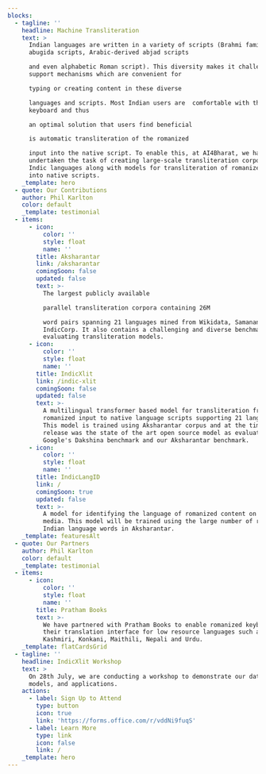```yaml
---
blocks:
  - tagline: ''
    headline: Machine Transliteration
    text: >
      Indian languages are written in a variety of scripts (Brahmi family of
      abugida scripts, Arabic-derived abjad scripts

      and even alphabetic Roman script). This diversity makes it challenging to
      support mechanisms which are convenient for

      typing or creating content in these diverse

      languages and scripts. Most Indian users are  comfortable with the Roman
      keyboard and thus

      an optimal solution that users find beneficial

      is automatic transliteration of the romanized

      input into the native script. To enable this, at AI4Bharat, we have
      undertaken the task of creating large-scale transliteration corpora for
      Indic languages along with models for transliteration of romanized inputs
      into native scripts.
    _template: hero
  - quote: Our Contributions
    author: Phil Karlton
    color: default
    _template: testimonial
  - items:
      - icon:
          color: ''
          style: float
          name: ''
        title: Aksharantar
        link: /aksharantar
        comingSoon: false
        updated: false
        text: >-
          The largest publicly available

          parallel transliteration corpora containing 26M

          word pairs spanning 21 languages mined from Wikidata, Samanantar and
          IndicCorp. It also contains a challenging and diverse benchmark for
          evaluating transliteration models.
      - icon:
          color: ''
          style: float
          name: ''
        title: IndicXlit
        link: /indic-xlit
        comingSoon: false
        updated: false
        text: >-
          A multilingual transformer based model for transliteration from
          romanized input to native language scripts supporting 21 languages.
          This model is trained using Aksharantar corpus and at the time of its
          release was the state of the art open source model as evaluated on
          Google's Dakshina benchmark and our Aksharantar benchmark.
      - icon:
          color: ''
          style: float
          name: ''
        title: IndicLangID
        link: /
        comingSoon: true
        updated: false
        text: >-
          A model for identifying the language of romanized content on social
          media. This model will be trained using the large number of romanized
          Indian language words in Aksharantar.
    _template: featuresAlt
  - quote: Our Partners
    author: Phil Karlton
    color: default
    _template: testimonial
  - items:
      - icon:
          color: ''
          style: float
          name: ''
        title: Pratham Books
        text: >-
          We have partnered with Pratham Books to enable romanized keyboards in
          their translation interface for low resource languages such as Bodo,
          Kashmiri, Konkani, Maithili, Nepali and Urdu.
    _template: flatCardsGrid
  - tagline: ''
    headline: IndicXlit Workshop
    text: >
      On 28th July, we are conducting a workshop to demonstrate our datasets,
      models, and applications.
    actions:
      - label: Sign Up to Attend
        type: button
        icon: true
        link: 'https://forms.office.com/r/vddNi9fuqS'
      - label: Learn More
        type: link
        icon: false
        link: /
    _template: hero
---
```


